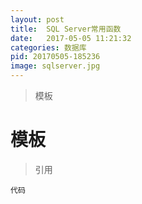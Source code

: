 ```yaml
---
layout: post
title:  SQL Server常用函数
date:   2017-05-05 11:21:32
categories: 数据库
pid: 20170505-185236
image: sqlserver.jpg
---
```


> 模板

# 模板

> 引用

```shell
代码
```